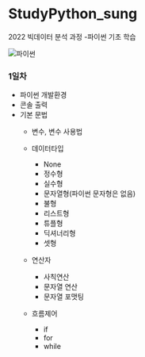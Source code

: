 # StudyPython_sung
2022 빅데이터 분석 과정 -파이썬 기초 학습

<!-- <img src='./image/python_logo.png' /> -->
![파이썬](C:\STUDY\StudyPython_sung\images\python_logo_.png)


### 1일차
- 파이썬 개발환경
- 콘솔 출력
- 기본 문법
    - 변수, 변수 사용법
    - 데이터타입
        - None
        - 정수형
        - 실수형
        - 문자열형(파이썬 문자형은 없음)
        - 불형
        - 리스트형
        - 튜플형
        - 딕셔너리형
        - 셋형

     - 연산자
        - 사칙연산
        - 문자열 연산
        - 문자열 포맷팅

     - 흐름제어
        - if
        - for
        - while
      